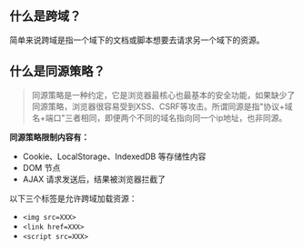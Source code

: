 ## 什么是跨域？

简单来说跨域是指一个域下的文档或脚本想要去请求另一个域下的资源。

## 什么是同源策略？

> 同源策略是一种约定，它是浏览器最核心也最基本的安全功能，如果缺少了同源策略，浏览器很容易受到XSS、CSRF等攻击。所谓同源是指"协议+域名+端口"三者相同，即便两个不同的域名指向同一个ip地址，也非同源。

**同源策略限制内容有：**

- Cookie、LocalStorage、IndexedDB 等存储性内容
- DOM 节点
- AJAX 请求发送后，结果被浏览器拦截了

以下三个标签是允许跨域加载资源：

- `<img src=XXX>`
- `<link href=XXX>`
- `<script src=XXX>`